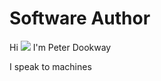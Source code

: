 # Software Author

Hi ![](https://user-images.githubusercontent.com/18350557/176309783-0785949b-9127-417c-8b55-ab5a4333674e.gif) I'm Peter Dookway

I speak to machines

